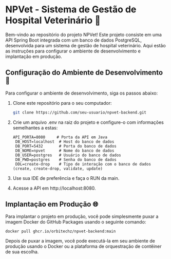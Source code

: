 # NPVet - Sistema de Gestão de Hospital Veterinário 🐾

Bem-vindo ao repositório do projeto NPVet! Este projeto consiste em uma API Spring Boot integrada com um banco de dados PostgreSQL, desenvolvida para um sistema de gestão de hospital veterinário. Aqui estão as instruções para configurar o ambiente de desenvolvimento e implantação em produção.

## Configuração do Ambiente de Desenvolvimento 🚀

Para configurar o ambiente de desenvolvimento, siga os passos abaixo:

1. Clone este repositório para o seu computador:

   ```bash
   git clone https://github.com/seu-usuario/npvet-backend.git

2. Crie um arquivo .env na raiz do projeto e configure-o com informações semelhantes a estas:
   ```
   API_PORTA=8080     # Porta da API em Java
    DB_HOST=localhost  # Host do banco de dados
    DB_PORT=5432       # Porta do banco de dados
    DB_NOME=npvet      # Nome do banco de dados
    DB_USER=postgres   # Usuário do banco de dados
    DB_PWD=postgres    # Senha do banco de dados
    DDL=create-drop    # Tipo de interação com o banco de dados (create, create-drop, validate, update)
   ```
3. Use sua IDE de preferência e faça o RUN da main.
4. Acesse a API em http://localhost:8080.

## Implantação em Produção 🌐
Para implantar o projeto em produção, você pode simplesmente puxar a imagem Docker do GitHub Packages usando o seguinte comando:
```
docker pull ghcr.io/orbitechz/npvet-backend:main
```

Depois de puxar a imagem, você pode executá-la em seu ambiente de produção usando o Docker ou a plataforma de orquestração de contêiner de sua escolha.
